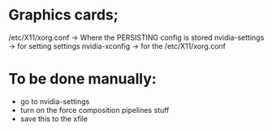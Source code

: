 # Graphics cards;
/etc/X11/xorg.conf -> Where the PERSISTING config is stored
nvidia-settings -> for setting settings
nvidia-xconfig -> for the /etc/X11/xorg.conf

# To be done manually:
* go to nvidia-settings
* turn on the force composition pipelines stuff
* save this to the xfile
